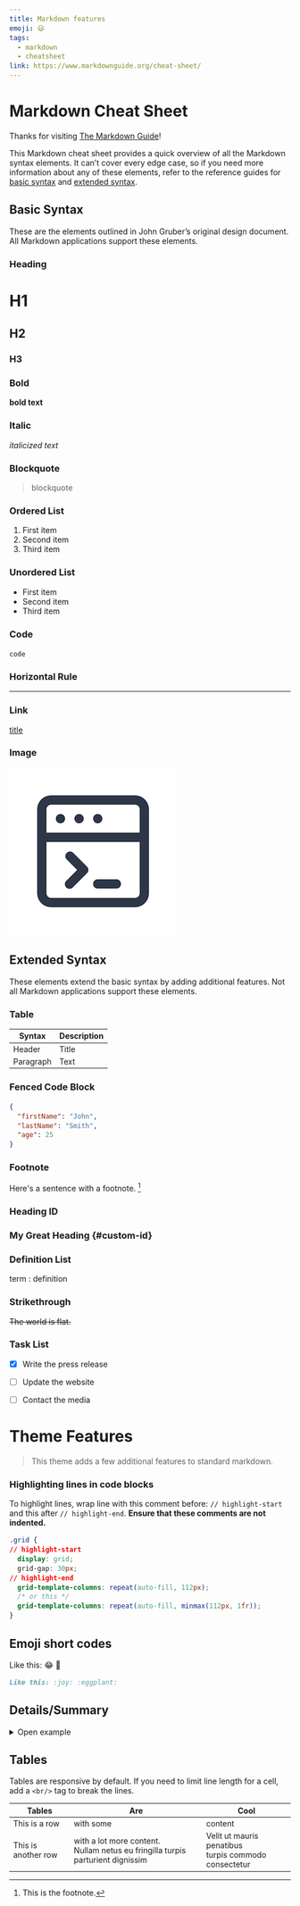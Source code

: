 ```yaml
---
title: Markdown features
emoji: 😃
tags:
  - markdown
  - cheatsheet
link: https://www.markdownguide.org/cheat-sheet/
---
```


# Markdown Cheat Sheet

Thanks for visiting [The Markdown Guide](https://www.markdownguide.org)!

This Markdown cheat sheet provides a quick overview of all the Markdown syntax elements. It can’t cover every edge case, so if you need more information about any of these elements, refer to the reference guides for [basic syntax](https://www.markdownguide.org/basic-syntax) and [extended syntax](https://www.markdownguide.org/extended-syntax).

## Basic Syntax

These are the elements outlined in John Gruber’s original design document. All Markdown applications support these elements.

### Heading

# H1
## H2
### H3

### Bold

**bold text**

### Italic

*italicized text*

### Blockquote

> blockquote

### Ordered List

1. First item
2. Second item
3. Third item

### Unordered List

- First item
- Second item
- Third item

### Code

`code`

### Horizontal Rule

---

### Link

[title](https://www.example.com)

### Image

![alt text](/logo.png)

## Extended Syntax

These elements extend the basic syntax by adding additional features. Not all Markdown applications support these elements.

### Table

| Syntax | Description |
| ----------- | ----------- |
| Header | Title |
| Paragraph | Text |

### Fenced Code Block

```json
{
  "firstName": "John",
  "lastName": "Smith",
  "age": 25
}
```

### Footnote

Here's a sentence with a footnote. [^1]

[^1]: This is the footnote.

### Heading ID

### My Great Heading {#custom-id}

### Definition List

term
: definition

### Strikethrough

~~The world is flat.~~

### Task List

- [x] Write the press release
- [ ] Update the website
- [ ] Contact the media


# Theme Features

> This theme adds a few additional features to standard markdown.


### Highlighting lines in code blocks

To highlight lines, wrap line with this comment before: `// highlight-start` and this after `// highlight-end`. **Ensure that these comments are not indented.**

```css
.grid {
// highlight-start
  display: grid;
  grid-gap: 30px;
// highlight-end
  grid-template-columns: repeat(auto-fill, 112px);
  /* or this */
  grid-template-columns: repeat(auto-fill, minmax(112px, 1fr));
}
```

## Emoji short codes

Like this: :joy: :eggplant:

```md
Like this: :joy: :eggplant:
```

## Details/Summary

<details>
  <summary>Open example</summary>

Tada! :tada:

```html
<details>
  <summary>Open example</summary>

  Tada! :tada:
</details>
```

</details>

## Tables

Tables are responsive by default. If you need to limit line length for a cell, add a `<br/>` tag to break the lines.

| Tables              | Are                                                                                 | Cool                                                      |
| ------------------- | ----------------------------------------------------------------------------------- | --------------------------------------------------------- |
| This is a row       | with some                                                                           | content                                                   |
| This is another row | with a lot more content. <br/>Nullam netus eu fringilla turpis parturient dignissim | Velit ut mauris penatibus <br/>turpis commodo consectetur |

